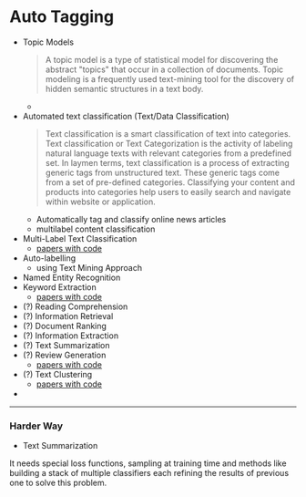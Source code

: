 # Auto Tagging

- Topic Models
  > A topic model is a type of statistical model for discovering the abstract "topics" that occur in a collection of documents. Topic modeling is a frequently used text-mining tool for the discovery of hidden semantic structures in a text body. 
  - 
- Automated text classification (Text/Data Classification)
  > Text classification is a smart classification of text into categories. Text classification or Text Categorization is the activity of labeling natural language texts with relevant categories from a predefined set. In laymen terms, text classification is a process of extracting generic tags from unstructured text. These generic tags come from a set of pre-defined categories. Classifying your content and products into categories help users to easily search and navigate within website or application.
  - Automatically tag and classify online news articles 
  - multilabel content classification
- Multi-Label Text Classification
  - [papers with code](https://paperswithcode.com/task/multi-label-text-classification)
- Auto-labelling
  - using Text Mining Approach 
- Named Entity Recognition
- Keyword Extraction
  - [papers with code](https://paperswithcode.com/task/keyword-extraction)
- (?) Reading Comprehension
- (?) Information Retrieval
- (?) Document Ranking
- (?) Information Extraction
- (?) Text Summarization
- (?) Review Generation
  - [papers with code](https://paperswithcode.com/task/review-generation)
- (?) Text Clustering
  - [papers with code](https://paperswithcode.com/task/text-clustering) 
- 


-----------------------------

### Harder Way

- Text Summarization


It needs special loss functions, sampling at training time and methods like building a stack of multiple classifiers each refining the results of previous one to solve this problem.
